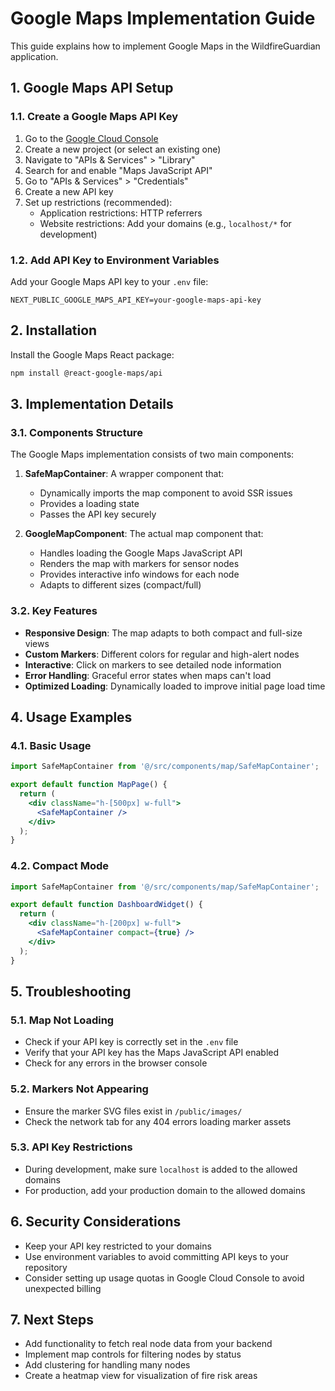 # Google Maps Implementation Guide

This guide explains how to implement Google Maps in the WildfireGuardian application.

## 1. Google Maps API Setup

### 1.1. Create a Google Maps API Key

1. Go to the [Google Cloud Console](https://console.cloud.google.com/)
2. Create a new project (or select an existing one)
3. Navigate to "APIs & Services" > "Library"
4. Search for and enable "Maps JavaScript API"
5. Go to "APIs & Services" > "Credentials"
6. Create a new API key
7. Set up restrictions (recommended):
   - Application restrictions: HTTP referrers
   - Website restrictions: Add your domains (e.g., `localhost/*` for development)

### 1.2. Add API Key to Environment Variables

Add your Google Maps API key to your `.env` file:

```
NEXT_PUBLIC_GOOGLE_MAPS_API_KEY=your-google-maps-api-key
```

## 2. Installation

Install the Google Maps React package:

```bash
npm install @react-google-maps/api
```

## 3. Implementation Details

### 3.1. Components Structure

The Google Maps implementation consists of two main components:

1. **SafeMapContainer**: A wrapper component that:
   - Dynamically imports the map component to avoid SSR issues
   - Provides a loading state
   - Passes the API key securely

2. **GoogleMapComponent**: The actual map component that:
   - Handles loading the Google Maps JavaScript API
   - Renders the map with markers for sensor nodes
   - Provides interactive info windows for each node
   - Adapts to different sizes (compact/full)

### 3.2. Key Features

- **Responsive Design**: The map adapts to both compact and full-size views
- **Custom Markers**: Different colors for regular and high-alert nodes
- **Interactive**: Click on markers to see detailed node information
- **Error Handling**: Graceful error states when maps can't load
- **Optimized Loading**: Dynamically loaded to improve initial page load time

## 4. Usage Examples

### 4.1. Basic Usage

```jsx
import SafeMapContainer from '@/src/components/map/SafeMapContainer';

export default function MapPage() {
  return (
    <div className="h-[500px] w-full">
      <SafeMapContainer />
    </div>
  );
}
```

### 4.2. Compact Mode

```jsx
import SafeMapContainer from '@/src/components/map/SafeMapContainer';

export default function DashboardWidget() {
  return (
    <div className="h-[200px] w-full">
      <SafeMapContainer compact={true} />
    </div>
  );
}
```

## 5. Troubleshooting

### 5.1. Map Not Loading

- Check if your API key is correctly set in the `.env` file
- Verify that your API key has the Maps JavaScript API enabled
- Check for any errors in the browser console

### 5.2. Markers Not Appearing

- Ensure the marker SVG files exist in `/public/images/`
- Check the network tab for any 404 errors loading marker assets

### 5.3. API Key Restrictions

- During development, make sure `localhost` is added to the allowed domains
- For production, add your production domain to the allowed domains

## 6. Security Considerations

- Keep your API key restricted to your domains
- Use environment variables to avoid committing API keys to your repository
- Consider setting up usage quotas in Google Cloud Console to avoid unexpected billing

## 7. Next Steps

- Add functionality to fetch real node data from your backend
- Implement map controls for filtering nodes by status
- Add clustering for handling many nodes
- Create a heatmap view for visualization of fire risk areas
